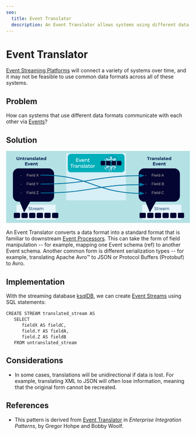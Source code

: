 ```yaml
---
seo:
  title: Event Translator
  description: An Event Translator allows systems using different data formats to communicate via Events.
---
```


# Event Translator
[Event Streaming Platforms](../event-stream/event-streaming-platform.md) will connect a variety of systems over time, and it may not be feasible to use common data formats across all of these systems.

## Problem
How can systems that use different data formats communicate with each other via [Events](../event/event.md)?

## Solution
![event-translator](../img/event-translator.png)

An Event Translator converts a data format into a standard format that is familiar to downstream [Event Processors](../event-processing/event-processor.md). This can take the form of field manipulation -- for example, mapping one Event schema (ref) to another Event schema. Another common form is different serialization types -- for example, translating Apache Avro&trade; to JSON or Protocol Buffers (Protobuf) to Avro.

## Implementation
With the streaming database [ksqlDB](https://ksqldb.io), we can create [Event Streams](../event-stream/event-stream.md) using SQL statements:

```
CREATE STREAM translated_stream AS
   SELECT
      fieldX AS fieldC,
      field.Y AS fieldA,
      field.Z AS fieldB
   FROM untranslated_stream
```

## Considerations
- In some cases, translations will be unidirectional if data is lost. For example, translating XML to JSON will often lose information, meaning that the original form cannot be recreated. 

## References
* This pattern is derived from [Event Translator](https://www.enterpriseintegrationpatterns.com/patterns/messaging/MessageTranslator.html) in _Enterprise Integration Patterns_, by Gregor Hohpe and Bobby Woolf.
